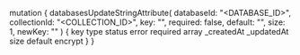 mutation {
    databasesUpdateStringAttribute(
        databaseId: "<DATABASE_ID>",
        collectionId: "<COLLECTION_ID>",
        key: "",
        required: false,
        default: "<DEFAULT>",
        size: 1,
        newKey: ""
    ) {
        key
        type
        status
        error
        required
        array
        _createdAt
        _updatedAt
        size
        default
        encrypt
    }
}

